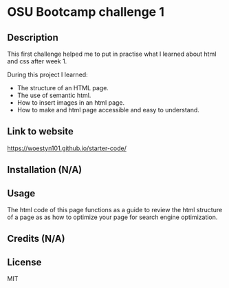 # OSU Bootcamp challenge 1

## Description

This first challenge helped me to put in practise what I learned about html and css after week 1.

During this project I learned:

- The structure of an HTML page.
- The use of semantic html.
- How to insert images in an html page.
- How to make and html page accessible and easy to understand.

## Link to website

https://woestyn101.github.io/starter-code/

## Installation (N/A)

## Usage

The html code of this page functions as a guide to review
the html structure of a page as as how to optimize your page
for search engine optimization.

## Credits (N/A)

## License

MIT
